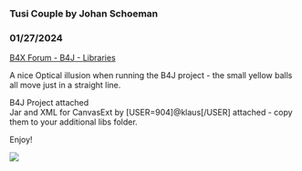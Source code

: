 ### Tusi Couple by Johan Schoeman
### 01/27/2024
[B4X Forum - B4J - Libraries](https://www.b4x.com/android/forum/threads/158881/)

A nice Optical illusion when running the B4J project - the small yellow balls all move just in a straight line.  
  
B4J Project attached  
Jar and XML for CanvasExt by [USER=904]@klaus[/USER] attached - copy them to your additional libs folder.  
  
Enjoy!  
  
![](https://www.b4x.com/android/forum/attachments/150117)